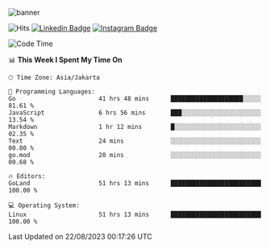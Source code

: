 ![banner](https://readme-typing-svg.herokuapp.com/?lines=Hello,+There!+👋;This+is+ryanbekhen....;Nice+to+meet+you!&center=false)

![Hits](https://hits.seeyoufarm.com/api/count/incr/badge.svg?url=https%3A%2F%2Fgithub.com%2Fryanbekhen%2Fhit-counter&count_bg=%2379C83D&title_bg=%23555555&icon=github.svg&icon_color=%23E7E7E7&title=Provile+views&edge_flat=true)
[![Linkedin Badge](https://img.shields.io/badge/-LinkedIn-0e76a8?style=flat-square&logo=Linkedin&logoColor=white)](https://linkedin.com/in/ryanbekhen)
[![Instagram Badge](https://img.shields.io/badge/-Instagram-e4405f?style=flat-square&logo=Instagram&logoColor=white)](https://instagram.com/ryanbekhen.dev/)

<!--START_SECTION:waka-->
![Code Time](http://img.shields.io/badge/Code%20Time-485%20hrs%2041%20mins-blue)

📊 **This Week I Spent My Time On** 

```text
🕑︎ Time Zone: Asia/Jakarta

💬 Programming Languages: 
Go                       41 hrs 48 mins      ████████████████████░░░░░   81.61 % 
JavaScript               6 hrs 56 mins       ███░░░░░░░░░░░░░░░░░░░░░░   13.54 % 
Markdown                 1 hr 12 mins        █░░░░░░░░░░░░░░░░░░░░░░░░   02.35 % 
Text                     24 mins             ░░░░░░░░░░░░░░░░░░░░░░░░░   00.80 % 
go.mod                   20 mins             ░░░░░░░░░░░░░░░░░░░░░░░░░   00.68 % 

🔥 Editors: 
GoLand                   51 hrs 13 mins      █████████████████████████   100.00 % 

💻 Operating System: 
Linux                    51 hrs 13 mins      █████████████████████████   100.00 % 
```


 Last Updated on 22/08/2023 00:17:26 UTC
<!--END_SECTION:waka-->
